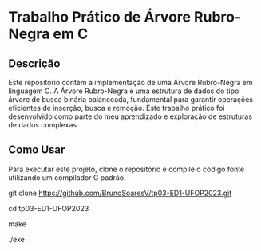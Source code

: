 # Trabalho Prático de Árvore Rubro-Negra em C

## Descrição

Este repositório contém a implementação de uma Árvore Rubro-Negra em linguagem C. A Árvore Rubro-Negra é uma estrutura de dados do tipo árvore de busca binária balanceada, fundamental para garantir operações eficientes de inserção, busca e remoção. Este trabalho prático foi desenvolvido como parte do meu aprendizado e exploração de estruturas de dados complexas.

## Como Usar

Para executar este projeto, clone o repositório e compile o código fonte utilizando um compilador C padrão.

git clone https://github.com/BrunoSoaresV/tp03-ED1-UFOP2023.git

cd tp03-ED1-UFOP2023

make

./exe
